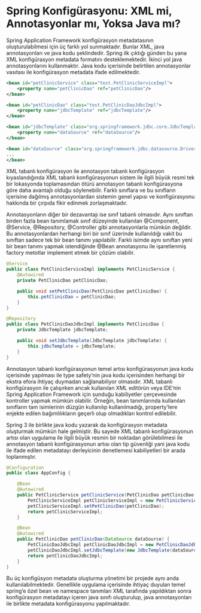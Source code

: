 # Spring Konfigürasyonu: XML mi, Annotasyonlar mı, Yoksa Java mı?

Spring Application Framework konfigürasyon metadatasının oluşturulabilmesi için üç farklı yol sunmaktadır. Bunlar XML, 
java annotasyonları ve java kodu şeklindedir. Spring ilk çıktığı günden bu yana XML konfigürasyon metadata formatını 
desteklemektedir. İkinci yol java annotasyonlarını kullanmaktır. Java kodu içerisinde belirtilen annotasyonlar vasıtası 
ile konfigürasyon metadata ifade edilmektedir.

```xml
<bean id="petClinicService" class="test.PetClinicServiceImpl">
    <property name="petClinicDao" ref="petClinicDao"/>
</bean>

<bean id="petClinicDao" class="test.PetClinicDaoJdbcImpl">
    <property name="jdbcTemplate" ref="jdbcTemplate"/>
</bean>

<bean id="jdbcTemplate" class="org.springframework.jdbc.core.JdbcTemplate">
    <property name="dataSource" ref="dataSource"/>
</bean>

<bean id="dataSource" class="org.springframework.jdbc.datasource.DriverManagerDataSource">
...
</bean>
```

XML tabanlı konfigürasyon ile annotasyon tabanlı konfigürasyon kıyaslandığında XML tabanlı konfigürasyonun sistem ile 
ilgili büyük resmi tek bir lokasyonda toplamasından ötürü annotasyon tabanlı konfigürasyona göre daha avantajlı olduğu 
söylenebilir. Farklı sınıflara ve bu sınıfların içerisine dağılmış annotasyonlardan sistemin genel yapısı ve konfigürasyonu 
hakkında bir çırpıda fikir edinmek zorlaşmaktadır.

Annotasyonların diğer bir dezavantajı ise sınıf tabanlı olmasıdır. Aynı sınıftan birden fazla bean tanımlamak sınıf 
düzeyinde kullanılan @Component, @Service, @Repository, @Controller gibi annotasyonlarla mümkün değildir. Bu annotasyonlardan 
herhangi biri bir sınıf üzerinde kullanıldığı vakit bu sınıftan sadece tek bir bean tanımı yapılabilir. Farklı isimde aynı 
sınıftan yeni bir bean tanımı yapmak istendiğinde @Bean annotasyonu ile işaretlenmiş factory metotlar implement etmek bir 
çözüm olabilir.

```java
@Service
public class PetClinicServiceImpl implements PetClinicService {
	@Autowired
	private PetClinicDao petClinicDao;

	public void setPetClinicDao(PetClinicDao petClinicDao) {
		this.petClinicDao = petClinicDao;
	}
}

@Repository
public class PetClinicDaoJdbcImpl implements PetClinicDao {
	private JdbcTemplate jdbcTemplate;

	public void setJdbcTemplate(JdbcTemplate jdbcTemplate) {
		this.jdbcTemplate = jdbcTemplate;
	}
}
```

Annotasyon tabanlı konfigürasyonun temel artısı konfigürasyonun java kodu içerisinde yapılması ile type safety’nin java 
kodu içerisinden herhangi bir ekstra efora ihtiyaç duymadan sağlanabiliyor olmasıdır. XML tabanlı konfigürasyon ile 
çalışırken ancak kullanılan XML editörün veya IDE’nin Spring Application Framework için sunduğu kabiliyetler çerçevesinde 
kontroller yapmak mümkün olabilir. Örneğin, bean tanımlarında kullanılan sınıfların tam isimlerinin düzgün kullanılıp 
kullanılmadığı, property’lere enjekte edilen bağımlılıkların geçerli olup olmadıkları kontrol edilebilir.

Spring 3 ile birlikte java kodu yazarak da konfigürasyon metadata oluşturmak mümkün hale gelmiştir. Bu sayede XML tabanlı 
konfigürasyonun artısı olan uygulama ile ilgili büyük resmin bir noktadan görülebilmesi ile annotasyon tabanlı 
konfigürasyonun artısı olan tip güvenliği yani java kodu ile ifade edilen metadatayı derleyicinin denetlemesi kabiliyetleri 
bir arada toplanmıştır.

```java
@Configuration
public class AppConfig {

	@Bean
	@Autowired
	public PetClinicService petClinicService(PetClinicDao petClinicDao) {
		PetClinicServiceImpl petClinicServiceImpl = new PetClinicServiceImpl();
		petClinicServiceImpl.setPetClinicDao(petClinicDao);
		return petClinicServiceImpl;
	}

	@Bean
	@Autowired
	public PetClinicDao petClinicDao(DataSource dataSource) {
		PetClinicDaoJdbcImpl petClinicDaoJdbcImpl = new PetClinicDaoJdbcImpl();
		petClinicDaoJdbcImpl.setJdbcTemplate(new JdbcTemplate(dataSource));
		return petClinicDaoJdbcImpl;
	}
}
```

Bu üç konfigüsyon metadata oluşturma yönetimi bir projede aynı anda kullanılabilmektedir. Genellikle uygulama içerisinde 
ihtiyaç duyulan temel spring’e özel bean ve namespace tanımları XML tarafında yapıldıktan sonra konfigürasyon metadatayı 
içeren java sınıfı oluşturulup, java annotasyonları ile birlikte metadata konfigürasyonu yapılmaktadır.

 